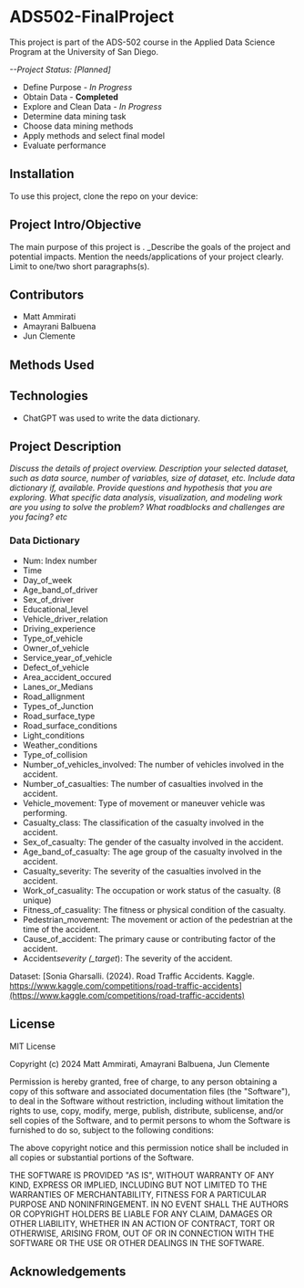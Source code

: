 # ADS502-FinalProject

This project is part of the ADS-502 course in the Applied Data Science Program at the University of San Diego.

_--Project Status: [Planned]_

- Define Purpose - _In Progress_
- Obtain Data - **Completed**
- Explore and Clean Data - _In Progress_
- Determine data mining task
- Choose data mining methods
- Apply methods and select final model
- Evaluate performance

## Installation

To use this project, clone the repo on your device:
<steps to clone repo>

## Project Intro/Objective

The main purpose of this project is _<enter reason>_. \_Describe the goals of the project
and potential impacts. Mention the needs/applications of your project clearly.
Limit to one/two short paragraphs(s).

## Contributors

- Matt Ammirati
- Amayrani Balbuena
- Jun Clemente

## Methods Used

## Technologies

- ChatGPT was used to write the data dictionary.

## Project Description

_Discuss the details of project overview. Description your selected dataset, such as data source, number of variables, size of dataset, etc. Include data dictionary if, available. Provide questions and hypothesis that you are exploring. What specific data analysis, visualization, and modeling work are you using to solve the problem? What roadblocks and challenges are you facing? etc_

### Data Dictionary

- Num: Index number
- Time
- Day_of_week
- Age_band_of_driver
- Sex_of_driver
- Educational_level
- Vehicle_driver_relation
- Driving_experience
- Type_of_vehicle
- Owner_of_vehicle
- Service_year_of_vehicle
- Defect_of_vehicle
- Area_accident_occured
- Lanes_or_Medians
- Road_allignment
- Types_of_Junction
- Road_surface_type
- Road_surface_conditions
- Light_conditions
- Weather_conditions
- Type_of_collision
- Number_of_vehicles_involved: The number of vehicles involved in the accident.
- Number_of_casualties: The number of casualties involved in the accident.
- Vehicle_movement: Type of movement or maneuver vehicle was performing.
- Casualty_class: The classification of the casualty involved in the accident.
- Sex_of_casualty: The gender of the casualty involved in the accident.
- Age_band_of_casualty: The age group of the casualty involved in the accident.
- Casualty_severity: The severity of the casualties involved in the accident.
- Work_of_casuality: The occupation or work status of the casualty. (8 unique)
- Fitness_of_casuality: The fitness or physical condition of the casualty.
- Pedestrian_movement: The movement or action of the pedestrian at the time of the accident.
- Cause_of_accident: The primary cause or contributing factor of the accident.
- Accident*severity (\_target*): The severity of the accident.

Dataset: [Sonia Gharsalli. (2024). Road Traffic Accidents. Kaggle. https://www.kaggle.com/competitions/road-traffic-accidents](https://www.kaggle.com/competitions/road-traffic-accidents)

## License

MIT License

Copyright (c) 2024 Matt Ammirati, Amayrani Balbuena, Jun Clemente

Permission is hereby granted, free of charge, to any person obtaining a copy
of this software and associated documentation files (the "Software"), to deal
in the Software without restriction, including without limitation the rights
to use, copy, modify, merge, publish, distribute, sublicense, and/or sell
copies of the Software, and to permit persons to whom the Software is
furnished to do so, subject to the following conditions:

The above copyright notice and this permission notice shall be included in all
copies or substantial portions of the Software.

THE SOFTWARE IS PROVIDED "AS IS", WITHOUT WARRANTY OF ANY KIND, EXPRESS OR
IMPLIED, INCLUDING BUT NOT LIMITED TO THE WARRANTIES OF MERCHANTABILITY,
FITNESS FOR A PARTICULAR PURPOSE AND NONINFRINGEMENT. IN NO EVENT SHALL THE
AUTHORS OR COPYRIGHT HOLDERS BE LIABLE FOR ANY CLAIM, DAMAGES OR OTHER
LIABILITY, WHETHER IN AN ACTION OF CONTRACT, TORT OR OTHERWISE, ARISING FROM,
OUT OF OR IN CONNECTION WITH THE SOFTWARE OR THE USE OR OTHER DEALINGS IN THE
SOFTWARE.

## Acknowledgements
